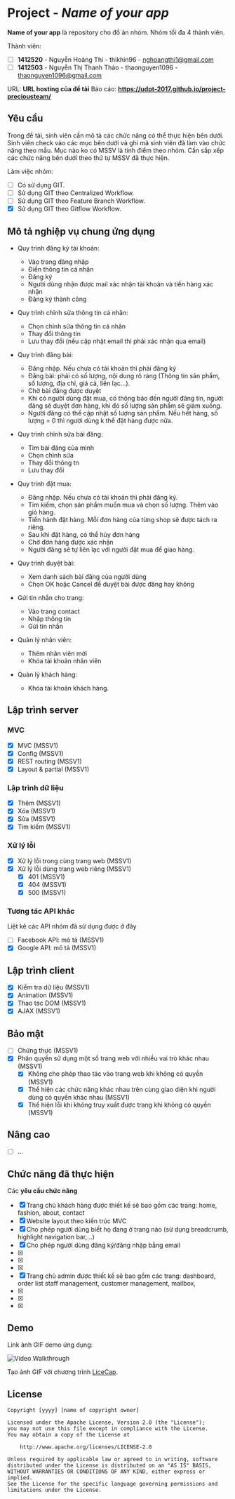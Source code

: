 # Project - *Name of your app*

**Name of your app** là repository cho đồ án nhóm. Nhóm tối đa 4 thành viên.

Thành viên:
* [ ] **1412520** - Nguyễn Hoàng Thi - thikhin96 - nghoangthi1@gmail.com 
* [ ] **1412503** - Nguyễn Thị Thanh Thảo - thaonguyen1096 - thaonguyen1096@gmail.com

URL: **URL hosting của đề tài**
Báo cáo: **https://udpt-2017.github.io/project-preciousteam/**

## Yêu cầu

Trong đề tài, sinh viên cần mô tả các chức năng có thể thực hiện bên dưới. Sinh viên check vào các mục bên dưới và ghi mã sinh viên đã làm vào chức năng theo mẫu. Mục nào ko có MSSV là tính điểm theo nhóm. Cần sắp xếp các chức năng bên dưới theo thứ tự MSSV đã thực hiện.

Làm việc nhóm:
* [ ] Có sử dụng GIT.
* [ ] Sử dụng GIT theo Centralized Workflow.
* [ ] Sử dụng GIT theo Feature Branch Workflow.
* [x] Sử dụng GIT theo Gitflow Workflow.

## Mô tả nghiệp vụ chung ứng dụng
* Quy trình đăng ký tài khoản:
  - Vào trang đăng nhập
  - Điền thông tin cá nhân
  - Đăng ký
  - Người dùng nhận được mail xác nhận tài khoản và tiến hàng xác nhận
  - Đăng ký thành công

* Quy trình chỉnh sửa thông tin cá nhân:
  - Chọn chỉnh sửa thông tin cá nhân
  - Thay đổi thông tin
  - Lưu thay đổi (nếu cập nhật email thì phải xác nhận qua email)
  
* Quy trình đăng bài:
	- Đăng nhập. Nếu chưa có tài khoản thì phải đăng ký
	- Đăng bài: phải có số lượng, nội dung rõ ràng (Thông tin sản phẩm, số lượng, địa chỉ, giá cả, liên lạc...).
	- Chờ bài đăng được duyệt
	- Khi có người dùng đặt mua, có thông báo đến người đăng tin, người đăng sẽ duyệt đơn hàng, khi đó số lượng sản phẩm sẽ giảm xuống.
	- Người đăng có thể cập nhật số lượng sản phẩm. Nếu hết hàng, số lượng = 0 thì người dùng k thể đặt hàng được nữa.

* Quy trình chỉnh sửa bài đăng:
  - Tìm bài đăng của mình
  - Chọn chỉnh sửa
  - Thay đổi thông tn
  - Lưu thay đổi
  
* Quy trình đặt mua:
	- Đăng nhập. Nếu chưa có tài khoản thì phải đăng ký.
	- Tìm kiếm, chọn sản phẩm muốn mua và chọn số lượng. Thêm vào giỏ hàng.
	- Tiến hành đặt hàng. Mỗi đơn hàng của từng shop sẽ được tách ra riêng.
	- Sau khi đặt hàng, có thể hủy đơn hàng 
	- Chờ đơn hàng được xác nhận
	- Người đăng sẽ tự liên lạc với người đặt mua để giao hàng.
  
 * Quy trình duyệt bài:
	  - Xem danh sách bài đăng của người dùng
	  - Chọn OK hoặc Cancel để duyệt bài được đăng hay không
 
 * Gửi tin nhắn cho trang:
	  - Vào trang contact
	  - Nhập thông tin
	  - Gửi tin nhắn
  
 * Quản lý nhân viên:
	  - Thêm nhân viên mới
	  - Khóa tài khoản nhân viên
  
 * Quản lý khách hàng:
  	- Khóa tài khoản khách hàng.
 
## Lập trình server
### MVC
* [x] MVC (MSSV1)
* [x] Config (MSSV1)
* [x] REST routing (MSSV1)
* [x] Layout & partial (MSSV1)

### Lập trình dữ liệu
* [x] Thêm (MSSV1)
* [x] Xóa (MSSV1)
* [x] Sửa (MSSV1)
* [x] Tìm kiếm (MSSV1)

### Xử lý lỗi
* [x] Xử lý lỗi trong cùng trang web (MSSV1)
* [x] Xử lý lỗi dùng trang web riêng (MSSV1)
   * [x] 401 (MSSV1)
   * [x] 404 (MSSV1)
   * [x] 500 (MSSV1)

### Tương tác API khác
Liệt kê các API nhóm đã sử dụng được ở đây
* [ ] Facebook API: mô tả (MSSV1)
* [x] Google API: mô tả (MSSV1)

## Lập trình client
* [x] Kiểm tra dữ liệu (MSSV1)
* [x] Animation (MSSV1)
* [x] Thao tác DOM (MSSV1)
* [x] AJAX (MSSV1)

## Bảo mật
* [ ] Chứng thực (MSSV1)
* [x] Phân quyền sử dụng một số trang web với nhiều vai trò khác nhau (MSSV1)
   * [x] Không cho phép thao tác vào trang web khi không có quyền (MSSV1)
   * [x] Thể hiện các chức năng khác nhau trên cùng giao diện khi người dùng có quyền khác nhau (MSSV1)
   * [x] Thể hiện lỗi khi không truy xuất được trang khi không có quyền (MSSV1)

## Nâng cao
* [ ] ...

## Chức năng đã thực hiện
Các **yêu cầu chức năng**
* [x] Trang chủ khách hàng được thiết kế sẽ bao gồm các trang: home, fashion, about, contact
* [x] Website layout theo kiến trúc MVC 
* [x] Cho phép người dùng biết họ đang ở trang nào (sử dụng breadcrumb, highlight navigation bar,...)
* [x] Cho phép người dùng đăng ký/đăng nhập bằng email
* [x] 
* [x] 
* [x] 
* [x] Trang chủ admin được thiết kế sẽ bao gồm các trang: dashboard, order list staff management, customer management, mailbox, 
* [x] 
* [x] 
* [x] 



## Demo

Link ảnh GIF demo ứng dụng:

![Video Walkthrough](demo.gif)

Tạo ảnh GIF với chương trình [LiceCap](http://www.cockos.com/licecap/).


## License

    Copyright [yyyy] [name of copyright owner]

    Licensed under the Apache License, Version 2.0 (the "License");
    you may not use this file except in compliance with the License.
    You may obtain a copy of the License at

        http://www.apache.org/licenses/LICENSE-2.0

    Unless required by applicable law or agreed to in writing, software
    distributed under the License is distributed on an "AS IS" BASIS,
    WITHOUT WARRANTIES OR CONDITIONS OF ANY KIND, either express or implied.
    See the License for the specific language governing permissions and
    limitations under the License.
